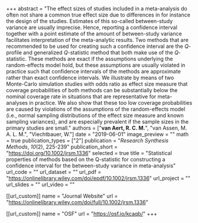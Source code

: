 +++
abstract = "The effect sizes of studies included in a meta-analysis do often not share a common true effect size due to differences in for instance the design of the studies. Estimates of this so-called between-study variance are usually imprecise. Hence, reporting a confidence interval together with a point estimate of the amount of between-study variance facilitates interpretation of the meta-analytic results. Two methods that are recommended to be used for creating such a confidence interval are the *Q*-profile and generalized *Q*-statistic method that both make use of the *Q*-statistic. These methods are exact if the assumptions underlying the random-effects model hold, but these assumptions are usually violated in practice such that confidence intervals of the methods are approximate rather than exact confidence intervals. We illustrate by means of two Monte-Carlo simulation studies with odds ratio as effect size measure that coverage probabilities of both methods can be substantially below the nominal coverage rate in situations that are representative for meta-analyses in practice. We also show that these too low coverage probabilities are caused by violations of the assumptions of the random-effects model (i.e., normal sampling distributions of the effect size measure and known sampling variances), and are especially prevalent if the sample sizes in the primary studies are small."
authors = ["**van Aert, R. C. M.**", "van Assen, M. A. L. M.", "Viechtbauer, W."]
date = "2019-06-01"
image_preview = ""
math = true
publication_types = ["2"]
publication = "*Research Synthesis Methods*, *10*(2), 225-239"
publication_short = "https://doi.org/10.1002/jrsm.1336"
selected = true
title = "Statistical properties of methods based on the Q-statistic for constructing a confidence interval for the between-study variance in meta-analysis"
url_code = ""
url_dataset = ""
url_pdf = "https://onlinelibrary.wiley.com/doi/epdf/10.1002/jrsm.1336"
url_project = ""
url_slides = ""
url_video = ""

[[url_custom]]
name = "Journal Website"
url = "https://onlinelibrary.wiley.com/doi/full/10.1002/jrsm.1336"

[[url_custom]]
name = "OSF"
url = "https://osf.io/kcaqb/"
+++
